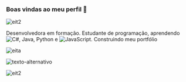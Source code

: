 
### Boas vindas ao meu perfil 🌺

![eit2](https://media.discordapp.net/attachments/734728994842345545/1269428122202279947/k3lqdl.png?ex=673b1cd1&is=6739cb51&hm=10ebbac01d8fc0c687d2856838bcfa1713cbfb3e21ed437dd85d0c9f511f9bfd&=&format=webp&quality=lossless)

Desenvolvedora em formação.
Estudante de programação, aprendendo ![C#](https://img.shields.io/badge/C%23-239120?style=for-the-badge&logo=csharp&logoColor=white), Java, Python e ![JavaScript](https://img.shields.io/badge/JavaScript-323330?style=for-the-badge&logo=javascript&logoColor=F7DF1E
).
Construindo meu portfólio

![eita](https://media.discordapp.net/attachments/734728994842345545/1207065306447609936/tumblr_6332acd5cf08f5720668fc666694b47c_61c7d42a_640.png?ex=673ba7ab&is=673a562b&hm=327b8ba9578cc5d498e05836ed664f4f225104931443b00253d2f33c2a614312&=&format=webp&quality=lossless)

![texto-alternativo](https://i.pinimg.com/736x/7b/3a/03/7b3a03ed1086dd10f0d0ce035ba14851.jpg)

![eit2](https://media.discordapp.net/attachments/734728994842345545/1269428122202279947/k3lqdl.png?ex=673b1cd1&is=6739cb51&hm=10ebbac01d8fc0c687d2856838bcfa1713cbfb3e21ed437dd85d0c9f511f9bfd&=&format=webp&quality=lossless)
